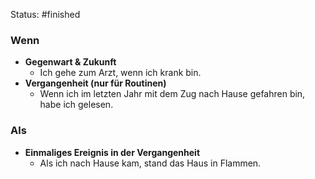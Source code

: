 Status: #finished  

### Wenn
- **Gegenwart & Zukunft**
	- Ich gehe zum Arzt, wenn ich krank bin.
- **Vergangenheit (nur für Routinen)**
	- Wenn ich im letzten Jahr mit dem Zug nach Hause gefahren bin, habe ich gelesen.
### Als
- **Einmaliges Ereignis in der Vergangenheit**
	- Als ich nach Hause kam, stand das Haus in Flammen. 

